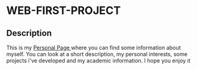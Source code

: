 # WEB-FIRST-PROJECT

<h2>Description </h2>
<p>This is my <a href="https://www.facebook.com/hectordavid27">Personal Page </a>where you can find some information about myself. 
You can look at a short description, my personal interests, some projects i've developed and my academic information.
I hope you enjoy it</p>
